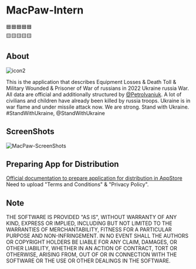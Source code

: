 # MacPaw-Intern

🟦🟦🟦🟦🟦<br />🟨🟨🟨🟨🟨

## About
![icon2](https://user-images.githubusercontent.com/43982937/180580274-3bab9dc7-76e4-4eb1-a59d-1455de6fcd2e.png)

This is the application that describes Equipment Losses & Death Toll & Military Wounded & Prisoner of War of russians in 2022 Ukraine russia War. All data are official and additionally structured by [@PetroIvaniuk](https://github.com/PetroIvaniuk). A lot of civilians and children have already been killed by russia troops. Ukraine is in war flame and under missile attack now. We are strong. Stand with Ukraine. #StandWithUkraine, @StandWithUkraine

## ScreenShots
![MacPaw-ScreenShots](https://user-images.githubusercontent.com/43982937/180579831-94090d2a-8b58-4441-b3ce-5239d61f1719.png)

## Preparing App for Distribution
[Official documentation to prepare application for distribution in AppStore](https://developer.apple.com/documentation/xcode/preparing-your-app-for-distribution)
<br />Need to upload "Terms and Conditions" & "Privacy Policy".

## Note
THE SOFTWARE IS PROVIDED "AS IS", WITHOUT WARRANTY OF ANY KIND, EXPRESS OR IMPLIED, INCLUDING BUT NOT LIMITED TO THE WARRANTIES OF MERCHANTABILITY, FITNESS FOR A PARTICULAR PURPOSE AND NON-INFRINGEMENT. IN NO EVENT SHALL THE AUTHORS OR COPYRIGHT HOLDERS BE LIABLE FOR ANY CLAIM, DAMAGES, OR OTHER LIABILITY, WHETHER IN AN ACTION OF CONTRACT, TORT OR OTHERWISE, ARISING FROM, OUT OF OR IN CONNECTION WITH THE SOFTWARE OR THE USE OR OTHER DEALINGS IN THE SOFTWARE.
